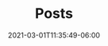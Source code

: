 ---
title: "Posts"
date: 2021-03-01T11:35:49-06:00
draft: false
image: "https://via.placeholder.com/200x100.png?text=Posts"
description: Look at all of Emma's deepest darkest secrets here.
---